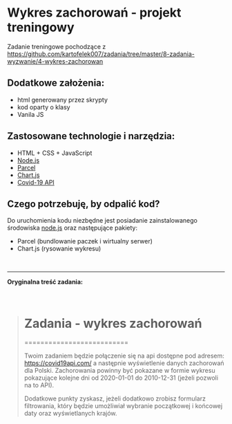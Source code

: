 # Wykres zachorowań - projekt treningowy

Zadanie treningowe pochodzące z <https://github.com/kartofelek007/zadania/tree/master/8-zadania-wyzwanie/4-wykres-zachorowan>  

## Dodatkowe założenia:

- html generowany przez skrypty
- kod oparty o klasy
- Vanila JS

## Zastosowane technologie i narzędzia:

- HTML + CSS + JavaScript
- [Node.js](<https://nodejs.org/>)
- [Parcel](<https://parceljs.org/>)
- [Chart.js](<https://www.chartjs.org/>)
- [Covid-19 API](<https://covid19api.com/>)

## Czego potrzebuję, by odpalić kod?

Do uruchomienia kodu niezbędne jest posiadanie zainstalowanego środowiska [node.js](https://nodejs.org/en/) oraz następujące pakiety:

- Parcel (bundlowanie paczek i wirtualny serwer)  
- Chart.js (rysowanie wykresu)  

<br>

-----------------------------  

**Oryginalna treść zadania:**  

<br>

> # Zadania - wykres zachorowań
> 
> ==========================
> 
> 
> Twoim zadaniem będzie połączenie się na api dostępne pod adresem:
> https://covid19api.com/
> a następnie wyświetlenie danych zachorowań dla Polski.
> Zachorowania powinny być pokazane w formie wykresu pokazujące kolejne dni od 2020-01-01 do 2010-12-31 (jeżeli pozwoli na to API).
> 
> Dodatkowe punkty zyskasz, jeżeli dodatkowo zrobisz formularz filtrowania, który będzie
> umożliwiał wybranie początkowej i końcowej daty oraz wyświetlanych krajów.